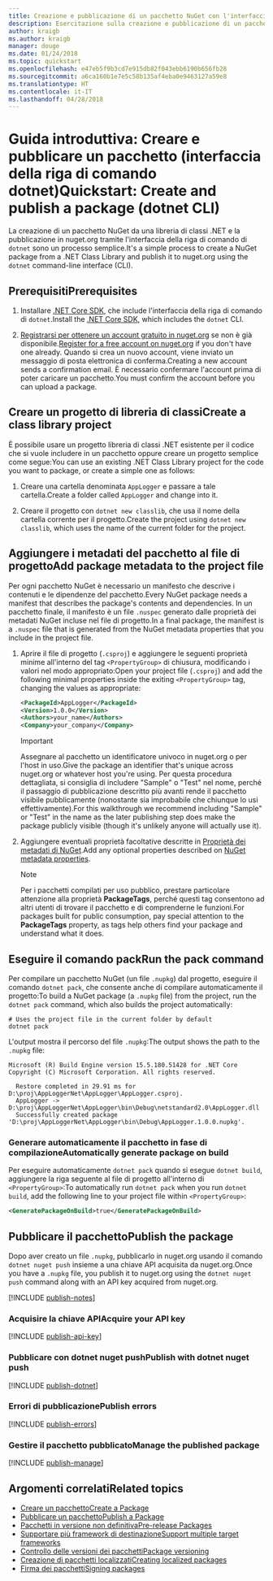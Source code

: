 ```yaml
---
title: Creazione e pubblicazione di un pacchetto NuGet con l'interfaccia della riga di comando di dotnet
description: Esercitazione sulla creazione e pubblicazione di un pacchetto NuGet tramite l'interfaccia della riga di comando di .NET Core, ovvero dotnet.
author: kraigb
ms.author: kraigb
manager: douge
ms.date: 01/24/2018
ms.topic: quickstart
ms.openlocfilehash: e47eb5f9b3cd7e915db82f043ebb6190b656fb28
ms.sourcegitcommit: a6ca160b1e7e5c58b135af4eba0e9463127a59e8
ms.translationtype: HT
ms.contentlocale: it-IT
ms.lasthandoff: 04/28/2018
---
```

# <a name="quickstart-create-and-publish-a-package-dotnet-cli"></a><span data-ttu-id="6c51d-103">Guida introduttiva: Creare e pubblicare un pacchetto (interfaccia della riga di comando dotnet)</span><span class="sxs-lookup"><span data-stu-id="6c51d-103">Quickstart: Create and publish a package (dotnet CLI)</span></span>

<span data-ttu-id="6c51d-104">La creazione di un pacchetto NuGet da una libreria di classi .NET e la pubblicazione in nuget.org tramite l'interfaccia della riga di comando di `dotnet` sono un processo semplice.</span><span class="sxs-lookup"><span data-stu-id="6c51d-104">It's a simple process to create a NuGet package from a .NET Class Library and publish it to nuget.org using the `dotnet` command-line interface (CLI).</span></span>

## <a name="prerequisites"></a><span data-ttu-id="6c51d-105">Prerequisiti</span><span class="sxs-lookup"><span data-stu-id="6c51d-105">Prerequisites</span></span>

1. <span data-ttu-id="6c51d-106">Installare [.NET Core SDK](https://www.microsoft.com/net/download/), che include l'interfaccia della riga di comando di `dotnet`.</span><span class="sxs-lookup"><span data-stu-id="6c51d-106">Install the [.NET Core SDK](https://www.microsoft.com/net/download/), which includes the `dotnet` CLI.</span></span>

1. <span data-ttu-id="6c51d-107">[Registrarsi per ottenere un account gratuito in nuget.org](https://www.nuget.org/users/account/LogOn?returnUrl=%2F) se non è già disponibile.</span><span class="sxs-lookup"><span data-stu-id="6c51d-107">[Register for a free account on nuget.org](https://www.nuget.org/users/account/LogOn?returnUrl=%2F) if you don't have one already.</span></span> <span data-ttu-id="6c51d-108">Quando si crea un nuovo account, viene inviato un messaggio di posta elettronica di conferma.</span><span class="sxs-lookup"><span data-stu-id="6c51d-108">Creating a new account sends a confirmation email.</span></span> <span data-ttu-id="6c51d-109">È necessario confermare l'account prima di poter caricare un pacchetto.</span><span class="sxs-lookup"><span data-stu-id="6c51d-109">You must confirm the account before you can upload a package.</span></span>

## <a name="create-a-class-library-project"></a><span data-ttu-id="6c51d-110">Creare un progetto di libreria di classi</span><span class="sxs-lookup"><span data-stu-id="6c51d-110">Create a class library project</span></span>

<span data-ttu-id="6c51d-111">È possibile usare un progetto libreria di classi .NET esistente per il codice che si vuole includere in un pacchetto oppure creare un progetto semplice come segue:</span><span class="sxs-lookup"><span data-stu-id="6c51d-111">You can use an existing .NET Class Library project for the code you want to package, or create a simple one as follows:</span></span>

1. <span data-ttu-id="6c51d-112">Creare una cartella denominata `AppLogger` e passare a tale cartella.</span><span class="sxs-lookup"><span data-stu-id="6c51d-112">Create a folder called `AppLogger` and change into it.</span></span>

1. <span data-ttu-id="6c51d-113">Creare il progetto con `dotnet new classlib`, che usa il nome della cartella corrente per il progetto.</span><span class="sxs-lookup"><span data-stu-id="6c51d-113">Create the project using `dotnet new classlib`, which uses the name of the current folder for the project.</span></span>

## <a name="add-package-metadata-to-the-project-file"></a><span data-ttu-id="6c51d-114">Aggiungere i metadati del pacchetto al file di progetto</span><span class="sxs-lookup"><span data-stu-id="6c51d-114">Add package metadata to the project file</span></span>

<span data-ttu-id="6c51d-115">Per ogni pacchetto NuGet è necessario un manifesto che descrive i contenuti e le dipendenze del pacchetto.</span><span class="sxs-lookup"><span data-stu-id="6c51d-115">Every NuGet package needs a manifest that describes the package's contents and dependencies.</span></span> <span data-ttu-id="6c51d-116">In un pacchetto finale, il manifesto è un file `.nuspec` generato dalle proprietà dei metadati NuGet incluse nel file di progetto.</span><span class="sxs-lookup"><span data-stu-id="6c51d-116">In a final package, the manifest is a `.nuspec` file that is generated from the NuGet metadata properties that you include in the project file.</span></span>

1. <span data-ttu-id="6c51d-117">Aprire il file di progetto (`.csproj`) e aggiungere le seguenti proprietà minime all'interno del tag `<PropertyGroup>` di chiusura, modificando i valori nel modo appropriato:</span><span class="sxs-lookup"><span data-stu-id="6c51d-117">Open your project file (`.csproj`) and add the following minimal properties inside the exiting `<PropertyGroup>` tag, changing the values as appropriate:</span></span>

    ```xml
    <PackageId>AppLogger</PackageId>
    <Version>1.0.0</Version>
    <Authors>your_name</Authors>
    <Company>your_company</Company>
    ```

    > [!Important]
    > <span data-ttu-id="6c51d-118">Assegnare al pacchetto un identificatore univoco in nuget.org o per l'host in uso.</span><span class="sxs-lookup"><span data-stu-id="6c51d-118">Give the package an identifier that's unique across nuget.org or whatever host you're using.</span></span> <span data-ttu-id="6c51d-119">Per questa procedura dettagliata, si consiglia di includere "Sample" o "Test" nel nome, perché il passaggio di pubblicazione descritto più avanti rende il pacchetto visibile pubblicamente (nonostante sia improbabile che chiunque lo usi effettivamente).</span><span class="sxs-lookup"><span data-stu-id="6c51d-119">For this walkthrough we recommend including "Sample" or "Test" in the name as the later publishing step does make the package publicly visible (though it's unlikely anyone will actually use it).</span></span>

1. <span data-ttu-id="6c51d-120">Aggiungere eventuali proprietà facoltative descritte in [Proprietà dei metadati di NuGet](/dotnet/core/tools/csproj#nuget-metadata-properties).</span><span class="sxs-lookup"><span data-stu-id="6c51d-120">Add any optional properties described on [NuGet metadata properties](/dotnet/core/tools/csproj#nuget-metadata-properties).</span></span>

    > [!Note]
    > <span data-ttu-id="6c51d-121">Per i pacchetti compilati per uso pubblico, prestare particolare attenzione alla proprietà **PackageTags**, perché questi tag consentono ad altri utenti di trovare il pacchetto e di comprenderne le funzioni.</span><span class="sxs-lookup"><span data-stu-id="6c51d-121">For packages built for public consumption, pay special attention to the **PackageTags** property, as tags help others find your package and understand what it does.</span></span>

## <a name="run-the-pack-command"></a><span data-ttu-id="6c51d-122">Eseguire il comando pack</span><span class="sxs-lookup"><span data-stu-id="6c51d-122">Run the pack command</span></span>

<span data-ttu-id="6c51d-123">Per compilare un pacchetto NuGet (un file `.nupkg`) dal progetto, eseguire il comando `dotnet pack`, che consente anche di compilare automaticamente il progetto:</span><span class="sxs-lookup"><span data-stu-id="6c51d-123">To build a NuGet package (a `.nupkg` file) from the project, run the `dotnet pack` command, which also builds the project automatically:</span></span>

```cli
# Uses the project file in the current folder by default
dotnet pack
```

<span data-ttu-id="6c51d-124">L'output mostra il percorso del file `.nupkg`:</span><span class="sxs-lookup"><span data-stu-id="6c51d-124">The output shows the path to the `.nupkg` file:</span></span>

```output
Microsoft (R) Build Engine version 15.5.180.51428 for .NET Core
Copyright (C) Microsoft Corporation. All rights reserved.

  Restore completed in 29.91 ms for D:\proj\AppLoggerNet\AppLogger\AppLogger.csproj.
  AppLogger -> D:\proj\AppLoggerNet\AppLogger\bin\Debug\netstandard2.0\AppLogger.dll
  Successfully created package 'D:\proj\AppLoggerNet\AppLogger\bin\Debug\AppLogger.1.0.0.nupkg'.
```

### <a name="automatically-generate-package-on-build"></a><span data-ttu-id="6c51d-125">Generare automaticamente il pacchetto in fase di compilazione</span><span class="sxs-lookup"><span data-stu-id="6c51d-125">Automatically generate package on build</span></span>

<span data-ttu-id="6c51d-126">Per eseguire automaticamente `dotnet pack` quando si esegue `dotnet build`, aggiungere la riga seguente al file di progetto all'interno di `<PropertyGroup>`:</span><span class="sxs-lookup"><span data-stu-id="6c51d-126">To automatically run `dotnet pack` when you run `dotnet build`, add the following line to your project file within `<PropertyGroup>`:</span></span>

```xml
<GeneratePackageOnBuild>true</GeneratePackageOnBuild>
```

## <a name="publish-the-package"></a><span data-ttu-id="6c51d-127">Pubblicare il pacchetto</span><span class="sxs-lookup"><span data-stu-id="6c51d-127">Publish the package</span></span>

<span data-ttu-id="6c51d-128">Dopo aver creato un file `.nupkg`, pubblicarlo in nuget.org usando il comando `dotnet nuget push` insieme a una chiave API acquisita da nuget.org.</span><span class="sxs-lookup"><span data-stu-id="6c51d-128">Once you have a `.nupkg` file, you publish it to nuget.org using the `dotnet nuget push` command along with an API key acquired from nuget.org.</span></span>

[!INCLUDE [publish-notes](includes/publish-notes.md)]

### <a name="acquire-your-api-key"></a><span data-ttu-id="6c51d-129">Acquisire la chiave API</span><span class="sxs-lookup"><span data-stu-id="6c51d-129">Acquire your API key</span></span>

[!INCLUDE [publish-api-key](includes/publish-api-key.md)]

### <a name="publish-with-dotnet-nuget-push"></a><span data-ttu-id="6c51d-130">Pubblicare con dotnet nuget push</span><span class="sxs-lookup"><span data-stu-id="6c51d-130">Publish with dotnet nuget push</span></span>

[!INCLUDE [publish-dotnet](includes/publish-dotnet.md)]

### <a name="publish-errors"></a><span data-ttu-id="6c51d-131">Errori di pubblicazione</span><span class="sxs-lookup"><span data-stu-id="6c51d-131">Publish errors</span></span>

[!INCLUDE [publish-errors](includes/publish-errors.md)]

### <a name="manage-the-published-package"></a><span data-ttu-id="6c51d-132">Gestire il pacchetto pubblicato</span><span class="sxs-lookup"><span data-stu-id="6c51d-132">Manage the published package</span></span>

[!INCLUDE [publish-manage](includes/publish-manage.md)]

## <a name="related-topics"></a><span data-ttu-id="6c51d-133">Argomenti correlati</span><span class="sxs-lookup"><span data-stu-id="6c51d-133">Related topics</span></span>

- [<span data-ttu-id="6c51d-134">Creare un pacchetto</span><span class="sxs-lookup"><span data-stu-id="6c51d-134">Create a Package</span></span>](../create-packages/creating-a-package.md)
- [<span data-ttu-id="6c51d-135">Pubblicare un pacchetto</span><span class="sxs-lookup"><span data-stu-id="6c51d-135">Publish a Package</span></span>](../create-packages/publish-a-package.md)
- [<span data-ttu-id="6c51d-136">Pacchetti in versione non definitiva</span><span class="sxs-lookup"><span data-stu-id="6c51d-136">Pre-release Packages</span></span>](../create-packages/Prerelease-Packages.md)
- [<span data-ttu-id="6c51d-137">Supportare più framework di destinazione</span><span class="sxs-lookup"><span data-stu-id="6c51d-137">Support multiple target frameworks</span></span>](../create-packages/supporting-multiple-target-frameworks.md)
- [<span data-ttu-id="6c51d-138">Controllo delle versioni dei pacchetti</span><span class="sxs-lookup"><span data-stu-id="6c51d-138">Package versioning</span></span>](../reference/package-versioning.md)
- [<span data-ttu-id="6c51d-139">Creazione di pacchetti localizzati</span><span class="sxs-lookup"><span data-stu-id="6c51d-139">Creating localized packages</span></span>](../create-packages/creating-localized-packages.md)
- [<span data-ttu-id="6c51d-140">Firma dei pacchetti</span><span class="sxs-lookup"><span data-stu-id="6c51d-140">Signing packages</span></span>](../create-packages/Sign-a-package.md)
